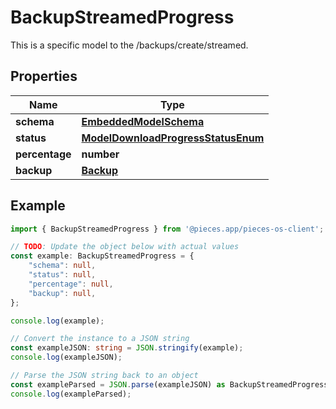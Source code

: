 
# BackupStreamedProgress

This is a specific model to the /backups/create/streamed.

## Properties

Name | Type
------------ | -------------
**schema** | [**EmbeddedModelSchema**](EmbeddedModelSchema)
**status** | [**ModelDownloadProgressStatusEnum**](ModelDownloadProgressStatusEnum)
**percentage** | **number**
**backup** | [**Backup**](Backup)

## Example

```typescript
import { BackupStreamedProgress } from '@pieces.app/pieces-os-client';

// TODO: Update the object below with actual values
const example: BackupStreamedProgress = {
    "schema": null,
    "status": null,
    "percentage": null,
    "backup": null,
};

console.log(example);

// Convert the instance to a JSON string
const exampleJSON: string = JSON.stringify(example);
console.log(exampleJSON);

// Parse the JSON string back to an object
const exampleParsed = JSON.parse(exampleJSON) as BackupStreamedProgress;
console.log(exampleParsed);
```


